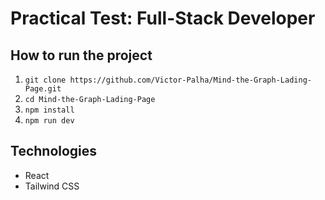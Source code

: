 # Practical Test: Full-Stack Developer

## How to run the project
1. `git clone https://github.com/Victor-Palha/Mind-the-Graph-Lading-Page.git`
2. `cd Mind-the-Graph-Lading-Page`
3. `npm install`
4. `npm run dev`

## Technologies
- React
- Tailwind CSS